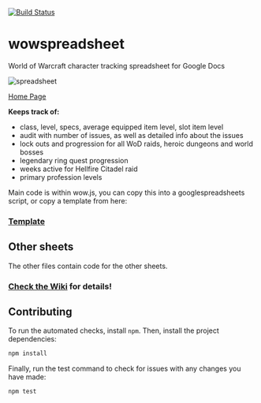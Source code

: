 [![Build Status](https://travis-ci.org/brewk/wowspreadsheet.svg?branch=master)](https://travis-ci.org/brewk/wowspreadsheet)
# wowspreadsheet
World of Warcraft character tracking spreadsheet for Google Docs

 ![spreadsheet](http://bruk.org/wow/images/v1.gif "Spreadsheet")
 
[Home Page](http://bruk.org/wow/)
 
**Keeps track of:**
<ul>
 <li>class, level, specs, average equipped item level, slot item level</li>
 <li>audit with number of issues, as well as detailed info about the issues</li>
 <li>lock outs and progression for all WoD raids, heroic dungeons and world bosses</li>
 <li>legendary ring quest progression</li>
 <li>weeks active for Hellfire Citadel raid</li>
 <li>primary profession levels</li>
 </ul>
 
 Main code is within wow.js, you can copy this into a googlespreadsheets script, or copy a template from here:
 ### [Template](http://docs.google.com/spreadsheets/d/1bSLd9wcOqDxbdxK7JDmzi3hAedbNk2VjuQ0CdAAW13E/edit#gid=1114934197)
 

Other sheets
----
The other files contain code for the other sheets.
### [Check the Wiki](https://github.com/brewk/wowspreadsheet/wiki/Other-Spreadsheets) for details!

Contributing
---
To run the automated checks, install `npm`. Then, install the project dependencies:
````sh
npm install
````
Finally, run the test command to check for issues with any changes you have made:
````sh
npm test
````
